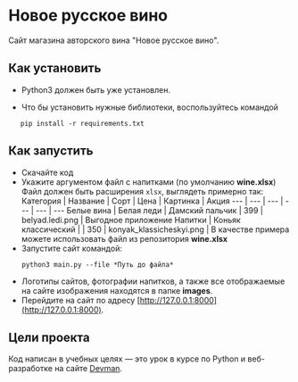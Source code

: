 # Новое русское вино

Сайт магазина авторского вина "Новое русское вино".

## Как установить

- Python3 должен быть уже установлен.

- Что бы установить нужные библиотеки, воспользуйтесь командой

 ```
    pip install -r requirements.txt
 ```   

## Как запустить
- Скачайте код
- Укажите аргументом файл с напитками (по умолчанию **wine.xlsx**)
 Файл должен быть расширения `xlsx`, выглядеть примерно так:
    Категория | Название | Сорт | Цена | Картинка | Акция
    --- | --- | --- | --- | --- | ---
    Белые вина | Белая леди | Дамский пальчик | 399 | belyad.ledi.png | Выгодное приложение
    Напитки | Коньяк классический | | 350 | konyak_klassicheskyi.png |
    В качестве примера можете использовать файл из репозитория **wine.xlsx**
- Запустите сайт командой:
    ```
    python3 main.py --file *Путь до файла*
    ```
- Логотипы сайтов, фотографии напитков, а также все отображаемые на сайте изображения находятся в папке **images**.
- Перейдите на сайт по адресу [http://127.0.0.1:8000](http://127.0.0.1:8000).

## Цели проекта

Код написан в учебных целях — это урок в курсе по Python и веб-разработке на сайте [Devman](https://dvmn.org).
